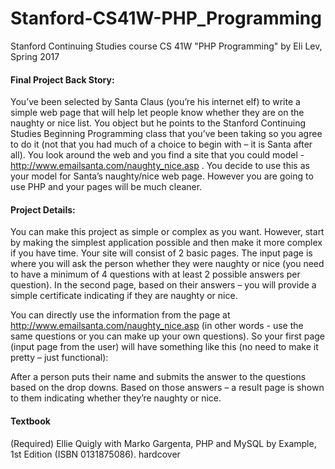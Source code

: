 # Stanford-CS41W-PHP_Programming
Stanford Continuing Studies course CS 41W  "PHP Programming" by Eli Lev, Spring 2017 

#### Final Project Back Story: ####
You’ve been selected by Santa Claus (you’re his internet elf) to write a simple web page that will help let people know whether
they are on the naughty or nice list. You object but he points to the Stanford Continuing Studies Beginning Programming class that
you’ve been taking so you agree to do it (not that you had much of a choice to begin with – it is Santa after all). You look around
the web and you find a site that you could model - http://www.emailsanta.com/naughty_nice.asp . You decide to use this as
your model for Santa’s naughty/nice web page. However you are going to use PHP and your pages will be much cleaner.

#### Project Details: ####
You can make this project as simple or complex as you want. However, start by making the simplest application possible and then
make it more complex if you have time. Your site will consist of 2 basic pages. The input page is where you will ask the person
whether they were naughty or nice (you need to have a minimum of 4 questions with at least 2 possible answers per question).
In the second page, based on their answers – you will provide a simple certificate indicating if they are naughty or nice.

You can directly use the information from the page at http://www.emailsanta.com/naughty_nice.asp (in other words - use the same
questions or you can make up your own questions). So your first page (input page from the user) will have something like this
(no need to make it pretty – just functional):

After a person puts their name and submits the answer to the questions based on the drop downs. Based on those answers – a
result page is shown to them indicating whether they’re naughty or nice. 

#### Textbook ####
(Required) Ellie Quigly with Marko Gargenta, PHP and MySQL by Example, 1st Edition (ISBN 0131875086). hardcover
